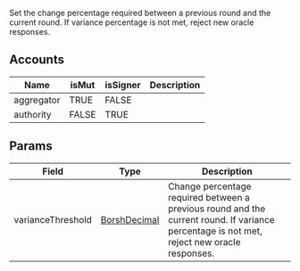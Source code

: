 Set the change percentage required between a previous round and the current round. If variance percentage is not met, reject new oracle responses.

## Accounts
|Name|isMut|isSigner|Description|
|--|--|--|--|
| aggregator | TRUE | FALSE |  | 
| authority | FALSE | TRUE |  | 
## Params
|Field|Type|Description|
|--|--|--|
| varianceThreshold |  [BorshDecimal](/api/idl/types/BorshDecimal) | Change percentage required between a previous round and the current round. If variance percentage is not met, reject new oracle responses. |
